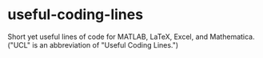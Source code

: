useful-coding-lines
===================

Short yet useful lines of code for MATLAB, LaTeX, Excel, and Mathematica.  ("UCL" is an abbreviation of "Useful Coding Lines.")

